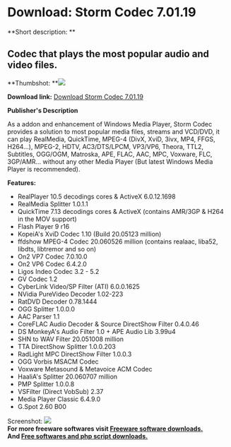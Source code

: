 # Download: Storm Codec 7.01.19

**Short description: **

## Codec that plays the most popular audio and video files.

  
**Thumbshot: **![](http://www.freewarefiles.com/screenshot/nopic.gif)   
  
**Download link:** [Download Storm Codec 7.01.19](http://freesoftwares.boysofts.com/Storm-Codec_program_24789.html)  
  

**Publisher's Description**  
  

As a addon and enhancement of Windows Media Player, Storm Codec provides a
solution to most popular media files, streams and VCD/DVD, it can play
RealMedia, QuickTime, MPEG-4 (DivX, XviD, 3ivx, MP4, FFGS, H264...), MPEG-2,
HDTV, AC3/DTS/LPCM, VP3/VP6, Theora, TTL2, Subtitles, OGG/OGM, Matroska, APE,
FLAC, AAC, MPC, Voxware, FLC, 3GP/AMR... without any other Media Player (But
latest Windows Media Player is recommended).

**Features:**

  * RealPlayer 10.5 decodings cores & ActiveX 6.0.12.1698 
  * RealMedia Splitter 1.0.1.1 
  * QuickTime 7.13 decodings cores & ActiveX (contains AMR/3GP & H264 in the MOV support) 
  * Flash Player 9 r16 
  * KopeiA's XviD Codec 1.10 (Build 20.05123 million) 
  * ffdshow MPEG-4 Codec 20.060526 million (contains realaac, liba52, libdts, libtremor and so on) 
  * On2 VP7 Codec 7.0.10.0 
  * On2 VP6 Codec 6.4.2.0 
  * Ligos Indeo Codec 3.2 - 5.2 
  * GV Codec 1.2 
  * CyberLink Video/SP Filter (ATI) 6.0.0.1625 
  * NVidia PureVideo Decoder 1.02-223 
  * RatDVD Decoder 0.78.1444 
  * OGG Splitter 1.0.0.0 
  * AAC Parser 1.1 
  * CoreFLAC Audio Decoder & Source DirectShow Filter 0.4.0.46 
  * DS MonkeyA's Audio Filter 1.0 + APE Audio Lib 3.99u4 
  * SHN to WAV Filter 20.051008 million 
  * TTA DirectShow Splitter 1.0.0.203 
  * RadLight MPC DirectShow Filter 1.0.0.3 
  * OGG Vorbis MSACM Codec 
  * Voxware Metasound & Metavoice ACM Codec 
  * HaaliA's Splitter 20.060707 million 
  * PMP Splitter 1.0.0.8 
  * VSFilter (Direct VobSub) 2.37 
  * Media Player Classic 6.4.9.0 
  * G.Spot 2.60 B00 

  
  
Screenshot: ![](http://www.freewarefiles.com/screenshot/nopic.gif)  
**For more freeware softwares visit [Freeware software downloads.](http://freesoftwares.boysofts.com/)**   
**And [Free softwares and php script downloads.](http://www.boysofts.com/)**


